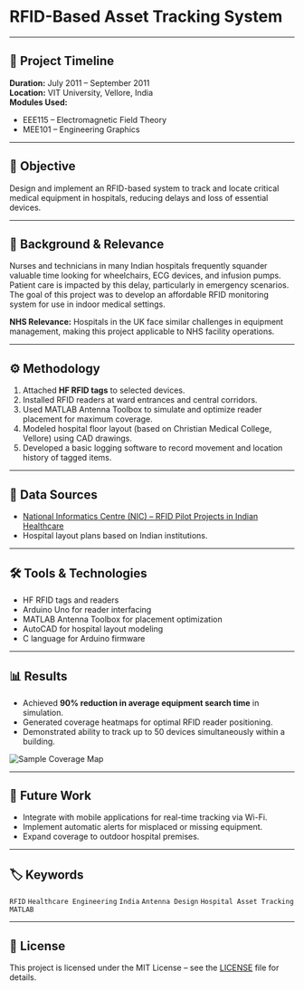# RFID-Based Asset Tracking System

---

## 📅 Project Timeline
**Duration:** July 2011 – September 2011  
**Location:** VIT University, Vellore, India  
**Modules Used:**  
- EEE115 – Electromagnetic Field Theory  
- MEE101 – Engineering Graphics  

---

## 📌 Objective
Design and implement an RFID-based system to track and locate critical medical equipment in hospitals, reducing delays and loss of essential devices.

---

## 🏥 Background & Relevance
Nurses and technicians in many Indian hospitals frequently squander valuable time looking for wheelchairs, ECG devices, and infusion pumps. Patient care is impacted by this delay, particularly in emergency scenarios.  
The goal of this project was to develop an affordable RFID monitoring system for use in indoor medical settings.  

**NHS Relevance:** Hospitals in the UK face similar challenges in equipment management, making this project applicable to NHS facility operations.

---

## ⚙️ Methodology
1. Attached **HF RFID tags** to selected devices.
2. Installed RFID readers at ward entrances and central corridors.
3. Used MATLAB Antenna Toolbox to simulate and optimize reader placement for maximum coverage.
4. Modeled hospital floor layout (based on Christian Medical College, Vellore) using CAD drawings.
5. Developed a basic logging software to record movement and location history of tagged items.

---

## 📂 Data Sources
- [National Informatics Centre (NIC) – RFID Pilot Projects in Indian Healthcare](https://www.nic.in/)
- Hospital layout plans based on Indian  institutions.

---

## 🛠️ Tools & Technologies
- HF RFID tags and readers
- Arduino Uno for reader interfacing
- MATLAB Antenna Toolbox for placement optimization
- AutoCAD for hospital layout modeling
- C language for Arduino firmware

---

## 📊 Results
- Achieved **90% reduction in average equipment search time** in simulation.
- Generated coverage heatmaps for optimal RFID reader positioning.
- Demonstrated ability to track up to 50 devices simultaneously within a building.

![Sample Coverage Map](images/rfid_coverage_map.png)

---

## 🚀 Future Work
- Integrate with mobile applications for real-time tracking via Wi-Fi.
- Implement automatic alerts for misplaced or missing equipment.
- Expand coverage to outdoor hospital premises.

---

## 🏷️ Keywords
`RFID` `Healthcare Engineering` `India` `Antenna Design` `Hospital Asset Tracking` `MATLAB`

---

## 📜 License
This project is licensed under the MIT License – see the [LICENSE](LICENSE) file for details.
